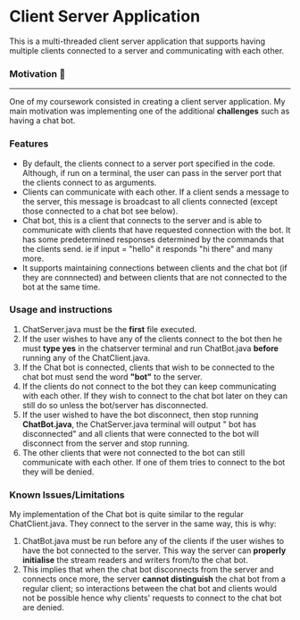 # Client Server Application
This is a multi-threaded client server application that supports having multiple clients connected to a server and communicating with each other.

### Motivation :rocket:
------------------
One of my coursework consisted in creating a client server application. My main motivation was implementing one of the additional **challenges** such as having a chat bot.

### Features

- By default, the clients connect to a server port specified in the code. Although, if run on a terminal, the user can pass in the server port that the clients connect to as arguments. 
- Clients can communicate with each other. If a client sends a message to the server, this message is broadcast to all clients connected (except those connected to a chat bot see below).
- Chat bot, this is a client that connects to the server and is able to communicate with clients that have requested connection with the bot. It has some predetermined responses determined by the commands that the clients send. ie if input = "hello" it responds "hi there" and many more. 
- It supports maintaining connections between clients and the chat  bot (if they are connnected) and between clients that are not connected to the bot at the same time.
### Usage and instructions

1. ChatServer.java must be the **first** file executed.
2. If the user wishes to have any of the clients connect to the bot then he must **type yes** in the chatserver terminal and run ChatBot.java **before** running any of the ChatClient.java.
3. If the Chat bot is connected, clients that wish to be connected to the chat bot must send the word **"bot"** to the server. 
4. If the clients do not connect to the bot they can keep communicating with each other. If they wish to connect to the chat bot later on they can still do so unless the bot/server has disconnected.
5. If the user wished to have the bot disconnect, then stop running **ChatBot.java**, the ChatServer.java terminal will output " bot has disconnected" and all clients that were connected to the bot will disconnect from the server and stop running. 
6. The other clients that were not connected to the bot can still communicate with each other. If one of them tries to connect to the bot they will be denied. 

### Known Issues/Limitations 

  My implementation of the Chat bot is quite similar to the regular ChatClient.java. They connect to the server in the same way, this is why:
  1. ChatBot.java must be run before any of the clients if the user wishes to have the bot connected to the server. This way the server can **properly initialise** the stream readers and writers from/to the chat bot.
  2. This implies that when the chat bot disconnects from the server and connects once more, the server **cannot distinguish** the chat bot from a regular client; so interactions between the chat bot and clients would not be possible hence why clients' requests to connect to the chat bot are denied.
